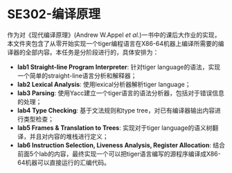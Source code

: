 # SE302-编译原理

作为对《现代编译原理》(Andrew W.Appel *et al.*)一书中的课后大作业的实现，本文件夹包含了从零开始实现一个tiger编程语言在X86-64机器上编译所需要的编译器的全部内容。本任务是分阶段进行的，具体安排为：
* **lab1 Straight-line Program Interpreter**: 针对tiger language的语法，实现一个简单的straight-line语言分析和解释器；
* **lab2 Lexical Analysis**: 使用lexical分析器解析tiger language；
* **lab3 Parsing**: 使用Yacc建立一个tiger语言的语法分析器，包括对于错误信息的处理；
* **lab4 Type Checking**: 基于文法规则和type tree，对已有编译器输出内容进行类型检查；
* **lab5 Frames & Translation to Trees**: 实现对于tiger language的语义树翻译，并且对内容的堆栈进行定义；
* **lab6 Instruction Selection, Liveness Analysis, Register Allocation**: 结合前面5个lab的内容，最终实现一个可以把tiger语言编写的源程序编译成X86-64机器可以直接运行的汇编代码。
